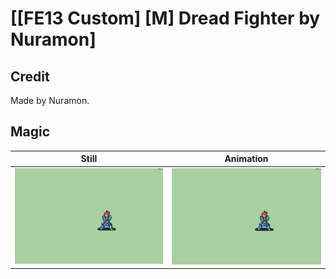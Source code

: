 # [\[FE13 Custom\] \[M\] Dread Fighter by Nuramon]

## Credit

Made by Nuramon.

## Magic

| Still | Animation |
| :---: | :-------: |
| ![Magic still](./Magic_000.png) | ![Magic animation](./Magic.gif) |
